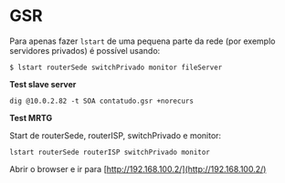 # GSR

Para apenas fazer `lstart` de uma pequena parte da rede (por exemplo servidores privados) é possível usando:

`$ lstart routerSede switchPrivado monitor fileServer`

**Test slave server**

`dig @10.0.2.82 -t SOA contatudo.gsr +norecurs`

**Test MRTG**

Start de routerSede, routerISP, switchPrivado e monitor:

`lstart routerSede routerISP switchPrivado monitor`

Abrir o browser e ir para [http://192.168.100.2/](http://192.168.100.2/) 
